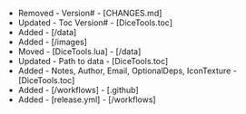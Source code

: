 - Removed - Version# - [CHANGES.md]
- Updated - Toc Version# - [DiceTools.toc]
- Added   - [/data]
- Added   - [/images]
- Moved   - [DiceTools.lua] - [/data]
- Updated - Path to data - [DiceTools.toc]
- Added   - Notes, Author, Email, OptionalDeps, IconTexture - [DiceTools.toc]
- Added   - [/workflows] - [.github]
- Added   - [release.yml] - [/workflows]


